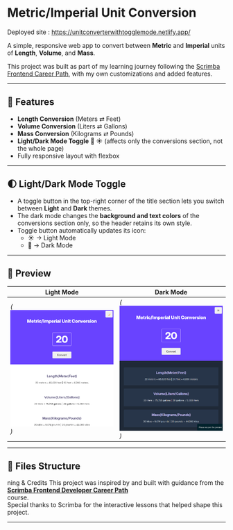 
# Metric/Imperial Unit Conversion

Deployed site : https://unitconverterwithtogglemode.netlify.app/

A simple, responsive web app to convert between **Metric** and **Imperial** units of **Length**, **Volume**, and **Mass**.

This project was built as part of my learning journey following the [Scrimba Frontend Career Path](https://scrimba.com/), with my own customizations and added features.

---

## 🚀 Features

- **Length Conversion** (Meters ⇄ Feet)  
- **Volume Conversion** (Liters ⇄ Gallons)  
- **Mass Conversion** (Kilograms ⇄ Pounds)  
- **Light/Dark Mode Toggle** 🌙 ☀️ (affects only the conversions section, not the whole page)  
- Fully responsive layout with flexbox

---

## 🌓 Light/Dark Mode Toggle

- A toggle button in the top-right corner of the title section lets you switch between **Light** and **Dark** themes.  
- The dark mode changes the **background and text colors** of the conversions section only, so the header retains its own style.  
- Toggle button automatically updates its icon:  
  - ☀ → Light Mode  
  - 🌙 → Dark Mode

---

## 📸 Preview

| Light Mode | Dark Mode |
|------------|-----------|
| *(![Light Mode Screenshot](lightMode.png) )* | *(![Dark Mode Screenshot](darkMode.png) )* |

---

## 📂 Files Structure

ning & Credits
This project was inspired by and built with guidance from the  
[**Scrimba Frontend Developer Career Path**](https://scrimba.com/learn/frontend)  
course.  
Special thanks to Scrimba for the interactive lessons that helped shape this project.

---
